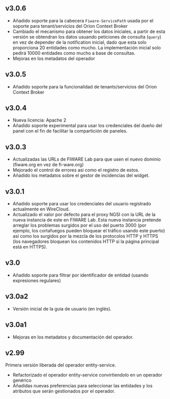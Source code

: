 ## v3.0.6

- Añadido soporte para la cabecera `Fiware-ServicePath` usada por el soporte
  para tenant/servicios del Orion Context Broker
- Cambiado el mecanismo para obtener los datos iniciales, a partir de esta
  versión se obtendran los datos usuando peticiones de consulta (`query`) en vez
  de depender de la notification inicial, dado que esta solo proporciona 20
  entidades como mucho. La implementación inicial solo pedirá 10000 entidades
  como mucho a base de consultas.
- Mejoras en los metadatos del operador


## v3.0.5

- Añadido soporte para la funcionalidad de tenants/servicios del Orion Context
  Broker


## v3.0.4

- Nueva licencia: Apache 2
- Añadido soporte experimental para usar los credenciales del dueño del panel
  con el fin de facilitar la compartición de paneles.


## v3.0.3

- Actualizadas las URLs de FIWARE Lab para que usen el nuevo dominio (fiware.org
  en vez de fi-ware.org)
- Mejorado el control de errores asi como el registro de estos.
- Añadido los metadatos sobre el gestor de incidencias del widget.


## v3.0.1

- Añadido soporte para usar los credenciales del usuario registrado actualmente
  en WireCloud.
- Actualizado el valor por defecto para el proxy NGSI con la URL de la nueva
  instancia de este en FIWARE Lab. Esta nueva instancia pretende arreglar los
  problemas surgidos por el uso del puerto 3000 (por ejemplo, los cortafuegos
  pueden bloquear el tráfico usando este puerto) así como los surgidos por la
  mezcla de los protocolos HTTP y HTTPS (los navegadores bloquean los contenidos
  HTTP si la página principal está en HTTPS).


## v3.0

- Añadido soporte para filtrar por identificador de entidad (usando expresiones regulares)


## v3.0a2

- Versión inicial de la guia de usuario (en inglés).


## v3.0a1

* Mejoras en los metadatos y documentación del operador.


## v2.99

Primera versión liberada del operador entity-service.

* Refactorizado el operador entity-service convirtiendolo en un operador genérico
* Añadidas nuevas preferencias para seleccionar las entidades y los atributos que serán gestionados por el operador.
